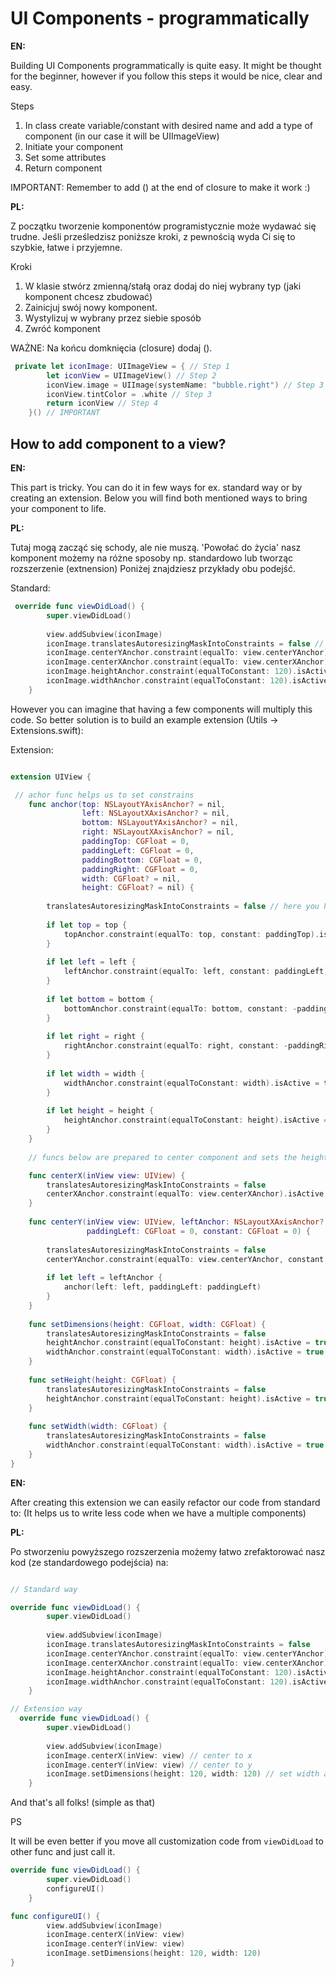 # UI Components - programmatically

**EN:**

Building UI Components programmatically is quite easy. It might be thought for the beginner, however if you follow this steps it would be nice, clear and easy. 

Steps

1. In class create variable/constant with desired name and add a type of component (in our case it will be UIImageView)
2. Initiate your component
3. Set some attributes
4. Return component

IMPORTANT: Remember to add () at the end of closure to make it work :)

**PL:**

Z początku tworzenie komponentów programistycznie może wydawać się trudne. Jeśli prześledzisz poniższe kroki, z pewnością wyda Ci się to szybkie, łatwe i przyjemne.

Kroki

1. W klasie stwórz zmienną/stałą oraz dodaj do niej wybrany typ (jaki komponent chcesz zbudować)
2. Zainicjuj swój nowy komponent. 
3. Wystylizuj w wybrany przez siebie sposób
4. Zwróć komponent

WAŻNE: Na końcu domknięcia (closure) dodaj ().


```swift
 private let iconImage: UIImageView = { // Step 1
        let iconView = UIImageView() // Step 2
        iconView.image = UIImage(systemName: "bubble.right") // Step 3
        iconView.tintColor = .white // Step 3
        return iconView // Step 4
    }() // IMPORTANT

```

## How to add component to a view? 

**EN:**

This part is tricky. You can do it in few ways for ex. standard way or by creating an extension. Below you will find both mentioned ways to bring your component to life. 

**PL:**

Tutaj mogą zacząć się schody, ale nie muszą. 'Powołać do życia' nasz komponent możemy na różne sposoby np. standardowo lub tworząc rozszerzenie (extnension)
Poniżej znajdziesz przykłady obu podejść.

Standard:

```swift
 override func viewDidLoad() {
        super.viewDidLoad()
        
        view.addSubview(iconImage)
        iconImage.translatesAutoresizingMaskIntoConstraints = false // This line is most important. It let's know that we are adding our custom created component. In other case it won't show up
        iconImage.centerYAnchor.constraint(equalTo: view.centerYAnchor).isActive = true // center according to Y anchor
        iconImage.centerXAnchor.constraint(equalTo: view.centerXAnchor).isActive = true // center according to X anchor
        iconImage.heightAnchor.constraint(equalToConstant: 120).isActive = true // set the height of component
        iconImage.widthAnchor.constraint(equalToConstant: 120).isActive = true // set the width of component
    }

```

However you can imagine that having a few components will multiply this code. So better solution is to build an example extension (Utils -> Extensions.swift):

Extension:

```swift

extension UIView {

 // achor func helps us to set constrains
    func anchor(top: NSLayoutYAxisAnchor? = nil,
                left: NSLayoutXAxisAnchor? = nil,
                bottom: NSLayoutYAxisAnchor? = nil,
                right: NSLayoutXAxisAnchor? = nil,
                paddingTop: CGFloat = 0,
                paddingLeft: CGFloat = 0,
                paddingBottom: CGFloat = 0,
                paddingRight: CGFloat = 0,
                width: CGFloat? = nil,
                height: CGFloat? = nil) {
        
        translatesAutoresizingMaskIntoConstraints = false // here you have 'showing up' component line so every time when we cast achor func than this line takes care about displaying our component
        
        if let top = top {
            topAnchor.constraint(equalTo: top, constant: paddingTop).isActive = true
        }
        
        if let left = left {
            leftAnchor.constraint(equalTo: left, constant: paddingLeft).isActive = true
        }
        
        if let bottom = bottom {
            bottomAnchor.constraint(equalTo: bottom, constant: -paddingBottom).isActive = true
        }
        
        if let right = right {
            rightAnchor.constraint(equalTo: right, constant: -paddingRight).isActive = true
        }
        
        if let width = width {
            widthAnchor.constraint(equalToConstant: width).isActive = true
        }
        
        if let height = height {
            heightAnchor.constraint(equalToConstant: height).isActive = true
        }
    }
    
    // funcs below are prepared to center component and sets the height and width of it 

    func centerX(inView view: UIView) {
        translatesAutoresizingMaskIntoConstraints = false
        centerXAnchor.constraint(equalTo: view.centerXAnchor).isActive = true
    }
    
    func centerY(inView view: UIView, leftAnchor: NSLayoutXAxisAnchor? = nil,
                 paddingLeft: CGFloat = 0, constant: CGFloat = 0) {
        
        translatesAutoresizingMaskIntoConstraints = false
        centerYAnchor.constraint(equalTo: view.centerYAnchor, constant: constant).isActive = true
        
        if let left = leftAnchor {
            anchor(left: left, paddingLeft: paddingLeft)
        }
    }
    
    func setDimensions(height: CGFloat, width: CGFloat) {
        translatesAutoresizingMaskIntoConstraints = false
        heightAnchor.constraint(equalToConstant: height).isActive = true
        widthAnchor.constraint(equalToConstant: width).isActive = true
    }
    
    func setHeight(height: CGFloat) {
        translatesAutoresizingMaskIntoConstraints = false
        heightAnchor.constraint(equalToConstant: height).isActive = true
    }
    
    func setWidth(width: CGFloat) {
        translatesAutoresizingMaskIntoConstraints = false
        widthAnchor.constraint(equalToConstant: width).isActive = true
    }
}

```

**EN:**

After creating this extension we can easily refactor our code from standard to:
(It helps us to write less code when we have a multiple components)

**PL:**

Po stworzeniu powyższego rozszerzenia możemy łatwo zrefaktorować nasz kod (ze standardowego podejścia) na:

```swift

// Standard way

override func viewDidLoad() {
        super.viewDidLoad()
        
        view.addSubview(iconImage)
        iconImage.translatesAutoresizingMaskIntoConstraints = false
        iconImage.centerYAnchor.constraint(equalTo: view.centerYAnchor).isActive = true // center according to Y anchor
        iconImage.centerXAnchor.constraint(equalTo: view.centerXAnchor).isActive = true // center according to X anchor
        iconImage.heightAnchor.constraint(equalToConstant: 120).isActive = true // set the height of component
        iconImage.widthAnchor.constraint(equalToConstant: 120).isActive = true // set the width of component
    }

// Extension way
  override func viewDidLoad() {
        super.viewDidLoad()
        
        view.addSubview(iconImage)
        iconImage.centerX(inView: view) // center to x
        iconImage.centerY(inView: view) // center to y
        iconImage.setDimensions(height: 120, width: 120) // set width and height
    }

```

And that's all folks! (simple as that)

PS

It will be even better if you move all customization code from ```viewDidLoad``` to other func and just call it. 

```swift
override func viewDidLoad() {
        super.viewDidLoad()
        configureUI()
    }

func configureUI() {
        view.addSubview(iconImage)
        iconImage.centerX(inView: view) 
        iconImage.centerY(inView: view) 
        iconImage.setDimensions(height: 120, width: 120) 
}


```
